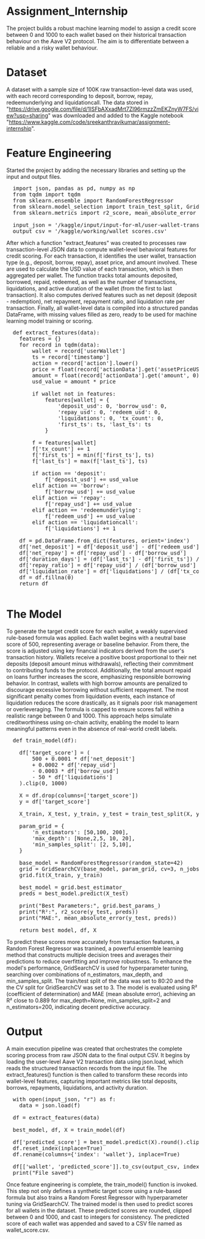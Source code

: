 # Assignment_Internship
The project builds a robust machine learning model to assign a credit score between 0 and 1000 to each wallet based on their historical transaction behaviour on the Aave V2 protocol. The aim is to differentiate between a reliable and a risky wallet behaviour.

# Dataset
A dataset with a sample size of 100K raw transaction-level data was used, with each record corresponding to deposit, borrow, repay, redeemunderlying and liquidationcall. The data stored in "https://drive.google.com/file/d/1ISFbAXxadMrt7Zl96rmzzZmEKZnyW7FS/view?usp=sharing" was downloaded and added to the Kaggle notebook "https://www.kaggle.com/code/sreekanthravikumar/assignment-internship".

# Feature Engineering

Started the project by adding the necessary libraries and setting up the input and output files.

<pre>
  import json, pandas as pd, numpy as np
  from tqdm import tqdm
  from sklearn.ensemble import RandomForestRegressor
  from sklearn.model_selection import train_test_split, GridSearchCV
  from sklearn.metrics import r2_score, mean_absolute_error 

  input_json = '/kaggle/input/input-for-ml/user-wallet-transactions.json'
  output_csv = '/kaggle/working/wallet_scores.csv'
</pre>

After which a function "extract_features" was created to processes raw transaction-level JSON data to compute wallet-level behavioral features for credit scoring. For each transaction, it identifies the user wallet, transaction type (e.g., deposit, borrow, repay), asset price, and amount involved. These are used to calculate the USD value of each transaction, which is then aggregated per wallet. The function tracks total amounts deposited, borrowed, repaid, redeemed, as well as the number of transactions, liquidations, and active duration of the wallet (from the first to last transaction). It also computes derived features such as net deposit (deposit - redemption), net repayment, repayment ratio, and liquidation rate per transaction. Finally, all wallet-level data is compiled into a structured pandas DataFrame, with missing values filled as zero, ready to be used for machine learning model training or scoring.

<pre>
  def extract_features(data):
    features = {}
    for record in tqdm(data):
        wallet = record['userWallet']
        ts = record['timestamp']
        action = record['action'].lower()
        price = float(record['actionData'].get('assetPriceUSD', 0))
        amount = float(record['actionData'].get('amount', 0))
        usd_value = amount * price

        if wallet not in features:
            features[wallet] = {
                'deposit_usd': 0, 'borrow_usd': 0,
                'repay_usd': 0, 'redeem_usd': 0,
                'liquidations': 0, 'tx_count': 0,
                'first_ts': ts, 'last_ts': ts
            }

        f = features[wallet]
        f['tx_count'] += 1
        f['first_ts'] = min(f['first_ts'], ts)
        f['last_ts'] = max(f['last_ts'], ts)

        if action == 'deposit':
            f['deposit_usd'] += usd_value
        elif action == 'borrow':
            f['borrow_usd'] += usd_value
        elif action == 'repay':
            f['repay_usd'] += usd_value
        elif action == 'redeemunderlying':
            f['redeem_usd'] += usd_value
        elif action == 'liquidationcall':
            f['liquidations'] += 1

    df = pd.DataFrame.from_dict(features, orient='index')
    df['net_deposit'] = df['deposit_usd'] - df['redeem_usd']
    df['net_repay'] = df['repay_usd'] - df['borrow_usd']
    df['duration_days'] = (df['last_ts'] - df['first_ts']) / 86400
    df['repay_ratio'] = df['repay_usd'] / (df['borrow_usd'] + 1)
    df['liquidation_rate'] = df['liquidations'] / (df['tx_count'] + 1)
    df = df.fillna(0)
    return df
  </pre>

# The Model

To generate the target credit score for each wallet, a weakly supervised rule-based formula was applied. Each wallet begins with a neutral base score of 500, representing average or baseline behavior. From there, the score is adjusted using key financial indicators derived from the user's transaction history. Wallets receive a positive boost proportional to their net deposits (deposit amount minus withdrawals), reflecting their commitment to contributing funds to the protocol. Additionally, the total amount repaid on loans further increases the score, emphasizing responsible borrowing behavior. In contrast, wallets with high borrow amounts are penalized to discourage excessive borrowing without sufficient repayment. The most significant penalty comes from liquidation events, each instance of liquidation reduces the score drastically, as it signals poor risk management or overleveraging. The formula is capped to ensure scores fall within a realistic range between 0 and 1000. This approach helps simulate creditworthiness using on-chain activity, enabling the model to learn meaningful patterns even in the absence of real-world credit labels.

<pre>
  def train_model(df):
   
    df['target_score'] = (
        500 + 0.0001 * df['net_deposit']
        + 0.0002 * df['repay_usd']
        - 0.0003 * df['borrow_usd']
        - 50 * df['liquidations']
    ).clip(0, 1000)

    X = df.drop(columns=['target_score'])
    y = df['target_score']

    X_train, X_test, y_train, y_test = train_test_split(X, y, test_size=0.2, random_state=42)

    param_grid = {
        'n_estimators': [50,100, 200],
        'max_depth': [None,2,5, 10, 20],
        'min_samples_split': [2, 5,10],
    }

    base_model = RandomForestRegressor(random_state=42)
    grid = GridSearchCV(base_model, param_grid, cv=3, n_jobs=-1, verbose=1)
    grid.fit(X_train, y_train)

    best_model = grid.best_estimator_
    preds = best_model.predict(X_test)

    print("Best Parameters:", grid.best_params_)
    print("R²:", r2_score(y_test, preds))
    print("MAE:", mean_absolute_error(y_test, preds))

    return best_model, df, X
</pre>

To predict these scores more accurately from transaction features, a Random Forest Regressor was tranined, a powerful ensemble learning method that constructs multiple decision trees and averages their predictions to reduce overfitting and improve robustness. To enhance the model's performance, GridSearchCV is used for hyperparameter tuning, searching over combinations of n_estimators, max_depth, and min_samples_split. The train/test split of the data was set to 80:20 and the the CV split for GridSearchCV was set to 3. The model is evaluated using R² (coefficient of determination) and MAE (mean absolute error), achieving an R² close to 0.889 for max_depth=None, min_samples_split=2 and n_estimators=200, indicating decent predictive accuracy.

# Output

A main execution pipeline was created that orchestrates the complete scoring process from raw JSON data to the final output CSV. It begins by loading the user-level Aave V2 transaction data using json.load, which reads the structured transaction records from the input file. The extract_features() function is then called to transform these records into wallet-level features, capturing important metrics like total deposits, borrows, repayments, liquidations, and activity duration.

<pre>
  with open(input_json, "r") as f:
    data = json.load(f)

  df = extract_features(data)

  best_model, df, X = train_model(df)

  df['predicted_score'] = best_model.predict(X).round().clip(0, 1000).astype(int)
  df.reset_index(inplace=True)
  df.rename(columns={'index': 'wallet'}, inplace=True)

  df[['wallet', 'predicted_score']].to_csv(output_csv, index=False)
  print("File saved")
</pre>

Once feature engineering is complete, the train_model() function is invoked. This step not only defines a synthetic target score using a rule-based formula but also trains a Random Forest Regressor with hyperparameter tuning via GridSearchCV. The trained model is then used to predict scores for all wallets in the dataset. These predicted scores are rounded, clipped between 0 and 1000, and cast to integers for consistency. The predicted score of each wallet was appended and saved to a CSV file named as wallet_score.csv.



